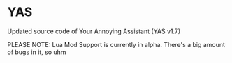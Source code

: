 # YAS
Updated source code of Your Annoying Assistant (YAS v1.7)

PLEASE NOTE:
Lua Mod Support is currently in alpha. There's a big amount of bugs in it, so uhm
